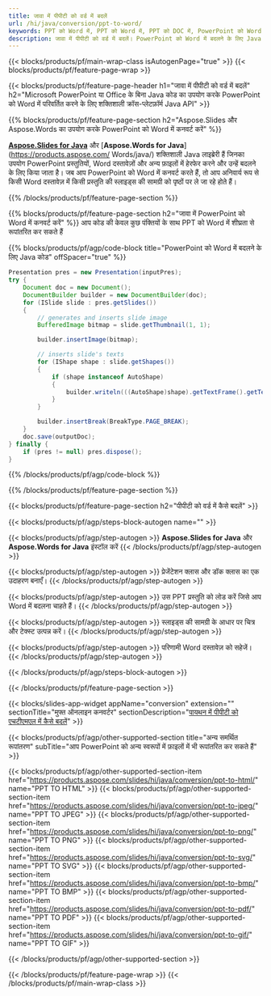 ```yaml
---
title: जावा में पीपीटी को वर्ड में बदलें
url: /hi/java/conversion/ppt-to-word/
keywords: PPT को Word में, PPT को Word में, PPT को DOC में, PowerPoint को Word में, Java API, Java लाइब्रेरी में कन्वर्ट करें
description: जावा में पीपीटी को वर्ड में बदलें। PowerPoint को Word में बदलने के लिए Java लाइब्रेरी API का उपयोग करें
---
```


{{< blocks/products/pf/main-wrap-class isAutogenPage="true" >}}
{{< blocks/products/pf/feature-page-wrap >}}

{{< blocks/products/pf/feature-page-header h1="जावा में पीपीटी को वर्ड में बदलें" h2="Microsoft PowerPoint या Office के बिना Java कोड का उपयोग करके PowerPoint को Word में परिवर्तित करने के लिए शक्तिशाली क्रॉस-प्लेटफ़ॉर्म Java API" >}}

{{% blocks/products/pf/feature-page-section h2="Aspose.Slides और Aspose.Words का उपयोग करके PowerPoint को Word में कनवर्ट करें" %}}

[**Aspose.Slides for Java**](https://products.aspose.com/slides/hi/java/) और [**Aspose.Words for Java**](https://products.aspose.com/ Words/java/) शक्तिशाली Java लाइब्रेरी हैं जिनका उपयोग PowerPoint प्रस्तुतियों, Word दस्तावेज़ों और अन्य फ़ाइलों में हेरफेर करने और उन्हें बदलने के लिए किया जाता है। जब आप PowerPoint को Word में कनवर्ट करते हैं, तो आप अनिवार्य रूप से किसी Word दस्तावेज़ में किसी प्रस्तुति की स्लाइड्स की सामग्री को पृष्ठों पर ले जा रहे होते हैं।

{{% /blocks/products/pf/feature-page-section %}}




{{% blocks/products/pf/feature-page-section  h2="जावा में PowerPoint को Word में कनवर्ट करें" %}}
आप कोड की केवल कुछ पंक्तियों के साथ PPT को Word में शीघ्रता से रूपांतरित कर सकते हैं

{{% blocks/products/pf/agp/code-block title="PowerPoint को Word में बदलने के लिए Java कोड" offSpacer="true" %}}
```java
Presentation pres = new Presentation(inputPres);
try {
    Document doc = new Document();
    DocumentBuilder builder = new DocumentBuilder(doc);
    for (ISlide slide : pres.getSlides())
    {
        // generates and inserts slide image
        BufferedImage bitmap = slide.getThumbnail(1, 1);

        builder.insertImage(bitmap);

        // inserts slide's texts
        for (IShape shape : slide.getShapes())
        {
            if (shape instanceof AutoShape)
            {
                builder.writeln(((AutoShape)shape).getTextFrame().getText());
            }
        }

        builder.insertBreak(BreakType.PAGE_BREAK);
    }
    doc.save(outputDoc);
} finally {
    if (pres != null) pres.dispose();
}
```
{{% /blocks/products/pf/agp/code-block %}}

{{% /blocks/products/pf/feature-page-section %}}




{{< blocks/products/pf/feature-page-section  h2="पीपीटी को वर्ड में कैसे बदलें" >}}


{{< blocks/products/pf/agp/steps-block-autogen name="" >}}


{{< blocks/products/pf/agp/step-autogen >}}
**Aspose.Slides for Java** और **Aspose.Words for Java** इंस्टॉल करें 
{{< /blocks/products/pf/agp/step-autogen >}}

{{< blocks/products/pf/agp/step-autogen >}}
प्रेजेंटेशन क्लास और डॉक क्लास का एक उदाहरण बनाएँ।
{{< /blocks/products/pf/agp/step-autogen >}}

{{< blocks/products/pf/agp/step-autogen >}}
उस PPT प्रस्तुति को लोड करें जिसे आप Word में बदलना चाहते हैं।
{{< /blocks/products/pf/agp/step-autogen >}}

{{< blocks/products/pf/agp/step-autogen >}}
स्लाइड्स की सामग्री के आधार पर चित्र और टेक्स्ट उत्पन्न करें।
{{< /blocks/products/pf/agp/step-autogen >}}

{{< blocks/products/pf/agp/step-autogen >}}
परिणामी Word दस्तावेज़ को सहेजें।
{{< /blocks/products/pf/agp/step-autogen >}}


{{< /blocks/products/pf/agp/steps-block-autogen >}}


{{< /blocks/products/pf/feature-page-section >}}




{{< blocks/slides-app-widget  appName="conversion" extension="" sectionTitle="मुफ्त ऑनलाइन कनवर्टर" sectionDescription="[पायथन में पीपीटी को एचटीएमएल में कैसे बदलें](https://products.aspose.com/slides/hi/en/python-net/conversion/ppt-to-html/)" >}}

{{< blocks/products/pf/agp/other-supported-section title="अन्य समर्थित रूपांतरण" subTitle="आप PowerPoint को अन्य स्वरूपों में फ़ाइलों में भी रूपांतरित कर सकते हैं" >}}


{{< blocks/products/pf/agp/other-supported-section-item href="https://products.aspose.com/slides/hi/java/conversion/ppt-to-html/" name="PPT TO HTML" >}}
{{< blocks/products/pf/agp/other-supported-section-item href="https://products.aspose.com/slides/hi/java/conversion/ppt-to-jpeg/" name="PPT TO JPEG" >}}
{{< blocks/products/pf/agp/other-supported-section-item href="https://products.aspose.com/slides/hi/java/conversion/ppt-to-png/" name="PPT TO PNG" >}}
{{< blocks/products/pf/agp/other-supported-section-item href="https://products.aspose.com/slides/hi/java/conversion/ppt-to-svg/" name="PPT TO SVG" >}}
{{< blocks/products/pf/agp/other-supported-section-item href="https://products.aspose.com/slides/hi/java/conversion/ppt-to-bmp/" name="PPT TO BMP" >}}
{{< blocks/products/pf/agp/other-supported-section-item href="https://products.aspose.com/slides/hi/java/conversion/ppt-to-pdf/" name="PPT TO PDF" >}}
{{< blocks/products/pf/agp/other-supported-section-item href="https://products.aspose.com/slides/hi/java/conversion/ppt-to-gif/" name="PPT TO GIF" >}}



{{< /blocks/products/pf/agp/other-supported-section >}}

{{< /blocks/products/pf/feature-page-wrap >}}
{{< /blocks/products/pf/main-wrap-class >}}